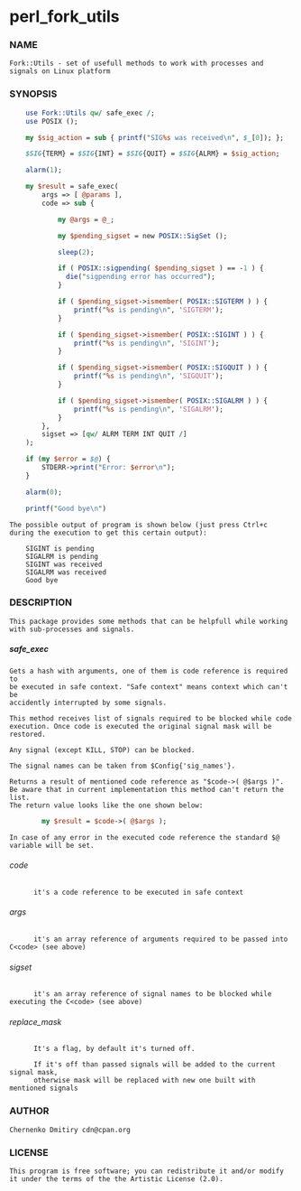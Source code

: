 
# perl_fork_utils

### NAME

    Fork::Utils - set of usefull methods to work with processes and signals on Linux platform

### SYNOPSIS

```perl
    use Fork::Utils qw/ safe_exec /;
    use POSIX ();

    my $sig_action = sub { printf("SIG%s was received\n", $_[0]); };

    $SIG{TERM} = $SIG{INT} = $SIG{QUIT} = $SIG{ALRM} = $sig_action;

    alarm(1);

    my $result = safe_exec(
        args => [ @params ],
        code => sub {

            my @args = @_;

            my $pending_sigset = new POSIX::SigSet ();

            sleep(2);

            if ( POSIX::sigpending( $pending_sigset ) == -1 ) {
              die("sigpending error has occurred");
            }

            if ( $pending_sigset->ismember( POSIX::SIGTERM ) ) {
                printf("%s is pending\n", 'SIGTERM');
            }

            if ( $pending_sigset->ismember( POSIX::SIGINT ) ) {
                printf("%s is pending\n", 'SIGINT');
            }

            if ( $pending_sigset->ismember( POSIX::SIGQUIT ) ) {
                printf("%s is pending\n", 'SIGQUIT');
            }

            if ( $pending_sigset->ismember( POSIX::SIGALRM ) ) {
                printf("%s is pending\n", 'SIGALRM');
            }
        },
        sigset => [qw/ ALRM TERM INT QUIT /]
    );

    if (my $error = $@) {
        STDERR->print("Error: $error\n");
    }

    alarm(0);

    printf("Good bye\n")
```

    The possible output of program is shown below (just press Ctrl+c during the execution to get this certain output):

```text
    SIGINT is pending
    SIGALRM is pending
    SIGINT was received
    SIGALRM was received
    Good bye
```

### DESCRIPTION

    This package provides some methods that can be helpfull while working
    with sub-processes and signals.

##### safe_exec
    Gets a hash with arguments, one of them is code reference is required to
    be executed in safe context. "Safe context" means context which can't be
    accidently interrupted by some signals.

    This method receives list of signals required to be blocked while code
    execution. Once code is executed the original signal mask will be
    restored.

    Any signal (except KILL, STOP) can be blocked.

    The signal names can be taken from $Config{'sig_names'}.

    Returns a result of mentioned code reference as "$code->( @$args )".
    Be aware that in current implementation this method can't return the list.
    The return value looks like the one shown below:

```perl
        my $result = $code->( @$args );
```

    In case of any error in the executed code reference the standard $@
    variable will be set.

###### code

          it's a code reference to be executed in safe context

###### args

          it's an array reference of arguments required to be passed into C<code> (see above)

###### sigset

          it's an array reference of signal names to be blocked while executing the C<code> (see above)

###### replace_mask

          It's a flag, by default it's turned off.
  
          If it's off than passed signals will be added to the current signal mask,
          otherwise mask will be replaced with new one built with mentioned signals

### AUTHOR
    Chernenko Dmitiry cdn@cpan.org

### LICENSE
    This program is free software; you can redistribute it and/or modify it under the terms of the the Artistic License (2.0).
